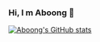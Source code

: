 ### Hi, I m Aboong 👋

[![Aboong's GitHub stats](https://github-readme-stats.vercel.app/api?username=aboongm&show_icons=true&theme=radical&repo=github-readme-stats)](https://github.com/aboongm/github-readme-stats)

<!--
**aboongm/aboongm** is a ✨ _special_ ✨ repository because its `README.md` (this file) appears on your GitHub profile.

Here are some ideas to get you started:

- 🔭 I’m currently working on ...
- 🌱 I’m currently learning ...
- 👯 I’m looking to collaborate on ...
- 🤔 I’m looking for help with ...
- 💬 Ask me about ...
- 📫 How to reach me: ...
- 😄 Pronouns: ...
- ⚡ Fun fact: ...
-->
